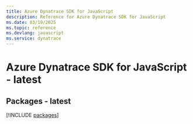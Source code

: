 ```yaml
---
title: Azure Dynatrace SDK for JavaScript
description: Reference for Azure Dynatrace SDK for JavaScript
ms.date: 03/19/2025
ms.topic: reference
ms.devlang: javascript
ms.service: dynatrace
---
```

# Azure Dynatrace SDK for JavaScript - latest
## Packages - latest
[!INCLUDE [packages](dynatrace-index.md)]